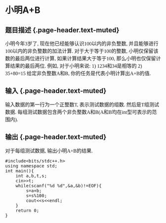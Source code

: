 # 小明A+B

## 题目描述 {.page-header.text-muted}

<div class="content">
  <p>
    <span style="font-family: Times New Roman; font-size: medium;">小明今年3岁了, 现在他已经能够认识100以内的非负整数, 并且能够进行100以内的非负整数的加法计算. 对于大于等于100的整数, 小明仅保留该数的最后两位进行计算, 如果计算结果大于等于100, 那么小明也仅保留计算结果的最后两位. 例如, 对于小明来说: 1) 1234和34是相等的 2) 35+80=15 给定非负整数A和B, 你的任务是代表小明计算出A+B的值.</span>
  </p>
</div>

## 输入 {.page-header.text-muted}

<div class="content">
  <p>
    <span style="font-family: Times New Roman; font-size: medium;">输入数据的第一行为一个正整数T, 表示测试数据的组数. 然后是T组测试数据. 每组测试数据包含两个非负整数A和B(A和B均在int型可表示的范围内).</span>
  </p>
</div>

## 输出 {.page-header.text-muted}

<div class="content">
  <p>
    <span style="font-family: Times New Roman; font-size: medium;">对于每组测试数据, 输出小明A+B的结果.</span>
  </p>
</div>

<pre class="EnlighterJSRAW" data-enlighter-language="c">#include&lt;bits/stdc++.h&gt;
using namespace std;
int main(){
    int a,b,t,s;
    cin&gt;&gt;t;
    while(scanf("%d %d",&a,&b)!=EOF){
        s=a+b;
        s=s%100;
        cout&lt;&lt;s&lt;&lt;endl;
    }
    return 0;
}</pre>

&nbsp;
